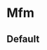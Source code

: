 <script setup>
import Box from '../Box.vue'
import Mfm from '../../../src/components/misskey/Mfm.vue'
</script>

# Mfm

## Default

<Box>
  <Mfm text="Hello, **world**!" />
</Box>

<Box>
  <Mfm text="**Bold Text**" />
</Box>

